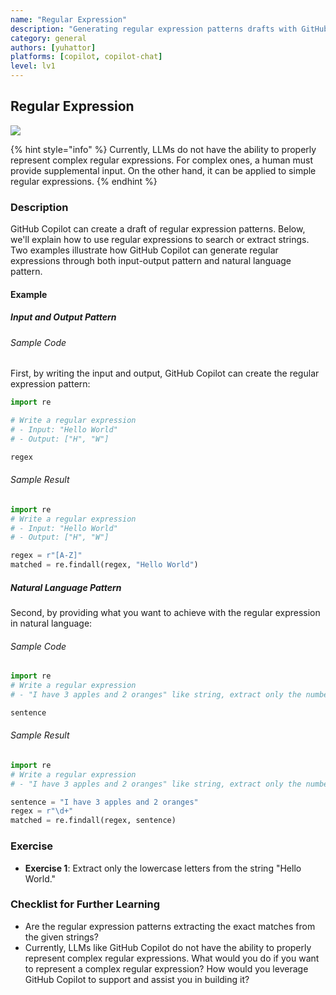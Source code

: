```yaml
---
name: "Regular Expression"
description: "Generating regular expression patterns drafts with GitHub Copilot"
category: general
authors: [yuhattor] 
platforms: [copilot, copilot-chat]
level: lv1
---
```


## Regular Expression

[<img src="https://img.shields.io/badge/Lv1-Early_Stage_Pattern-blue">](https://github.com/orgs/AI-Native-Development/projects/1/)

{% hint style="info" %}
Currently, LLMs do not have the ability to properly represent complex regular expressions.
For complex ones, a human must provide supplemental input. On the other hand, it can be applied to simple regular expressions.
{% endhint %}

### Description

GitHub Copilot can create a draft of regular expression patterns. Below, we'll explain how to use regular expressions to search or extract strings. Two examples illustrate how GitHub Copilot can generate regular expressions through both input-output pattern and natural language pattern.

#### Example

##### Input and Output Pattern

###### Sample Code

First, by writing the input and output, GitHub Copilot can create the regular expression pattern:

```python
import re

# Write a regular expression
# - Input: "Hello World"
# - Output: ["H", "W"]

regex
```

###### Sample Result

```python
import re
# Write a regular expression
# - Input: "Hello World"
# - Output: ["H", "W"]

regex = r"[A-Z]"
matched = re.findall(regex, "Hello World")
```

##### Natural Language Pattern

Second, by providing what you want to achieve with the regular expression in natural language:

###### Sample Code

```python
import re
# Write a regular expression
# - "I have 3 apples and 2 oranges" like string, extract only the numbers to make an array

sentence
```

###### Sample Result

```python
import re
# Write a regular expression
# - "I have 3 apples and 2 oranges" like string, extract only the numbers to make an array

sentence = "I have 3 apples and 2 oranges"
regex = r"\d+"
matched = re.findall(regex, sentence)
```

### Exercise

- **Exercise 1**: Extract only the lowercase letters from the string "Hello World."

### Checklist for Further Learning

- Are the regular expression patterns extracting the exact matches from the given strings?
- Currently, LLMs like GitHub Copilot do not have the ability to properly represent complex regular expressions. What would you do if you want to represent a complex regular expression? How would you leverage GitHub Copilot to support and assist you in building it?
